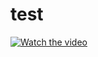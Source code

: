 # test
[![Watch the video](https://img.youtube.com/vi/IdsywLIGNAo/maxresdefault.jpg)](https://youtu.be/IdsywLIGNAo)
